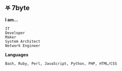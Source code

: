 ## ⛧ 7byte
**I am...**
```
IT
Developer
Maker
System Architect
Network Engineer
```
**Languages**
```
Bash, Ruby, Perl, JavaScript, Python, PHP, HTML/CSS
```

